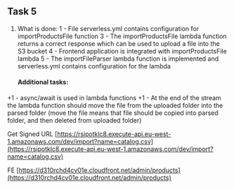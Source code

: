 ## Task 5

1. What is done:
1 - File serverless.yml contains configuration for importProductsFile function
3 - The importProductsFile lambda function returns a correct response which can be used to upload a file into the S3 bucket
4 - Frontend application is integrated with importProductsFile lambda
5 - The importFileParser lambda function is implemented and serverless.yml contains configuration for the lambda
  
    #### Additional tasks:
+1 - async/await is used in lambda functions
+1 - At the end of the stream the lambda function should move the file from the uploaded folder into the parsed folder (move the file means that file should be 
copied into parsed folder, and then deleted from uploaded folder)

Get Signed URL [https://rsipotklc8.execute-api.eu-west-1.amazonaws.com/dev/import?name=catalog.csv](https://rsipotklc8.execute-api.eu-west-1.amazonaws.com/dev/import?name=catalog.csv)

FE [https://d310rchd4cv01e.cloudfront.net/admin/products](https://d310rchd4cv01e.cloudfront.net/admin/products)